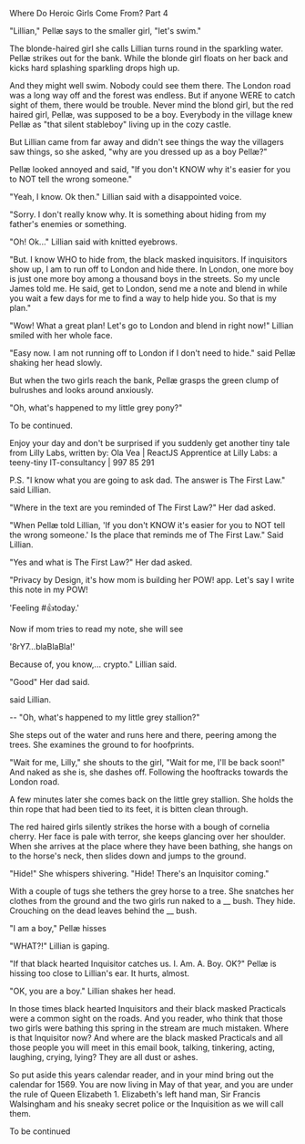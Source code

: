 Where Do Heroic Girls Come From? Part 4

"Lillian," Pellæ says to the smaller girl, "let's swim."

The blonde-haired girl she calls Lillian turns round in the sparkling water. Pellæ strikes out for the bank. While the blonde girl floats on her back and kicks hard splashing sparkling drops high up.

And they might well swim. Nobody could see them there. The London road was a long way off and the forest was endless. But if anyone WERE to catch sight of them, there would be trouble. Never mind the blond girl, but the red haired girl, Pellæ, was supposed to be a boy. Everybody in the village knew Pellæ as "that silent stableboy" living up in the cozy castle.

But Lillian came from far away and didn't see things the way the villagers saw things, so she asked,
"why are you dressed up as a boy Pellæ?"

Pellæ looked annoyed and said,
"If you don't KNOW why it's easier for you to NOT tell the wrong someone."

"Yeah, I know. Ok then." Lillian said with a disappointed voice.

"Sorry. I don't really know why. It is something about hiding from my father's enemies or something.

"Oh! Ok..." Lillian said with knitted eyebrows.

"But. I know WHO to hide from, the black masked inquisitors. If inquisitors show up, I am to run off to London and hide there. In London, one more boy is just one more boy among a thousand boys in the streets. So my uncle James told me. He said, get to London, send me a note and blend in while you wait a few days for me to find a way to help hide you. So that is my plan."

"Wow! What a great plan! Let's go to London and blend in right now!" Lillian smiled with her whole face.

"Easy now. I am not running off to London if I don't need to hide." said Pellæ shaking her head slowly.

But when the two girls reach the bank, Pellæ grasps the green clump of bulrushes and looks around anxiously.

"Oh, what's happened to my little grey pony?"

To be continued.



Enjoy your day and don't be surprised if you suddenly get another tiny tale from Lilly Labs, written by:
Ola Vea | ReactJS Apprentice at Lilly Labs: a teeny-tiny IT-consultancy | 997 85 291

P.S.
"I know what you are going to ask dad. The answer is The First Law." said Lillian.

"Where in the text are you reminded of The First Law?" Her dad asked.

"When Pellæ told Lillian, 'If you don't KNOW it's easier for you to NOT tell the wrong someone.' Is the place that reminds me of The First Law." Said Lillian.

"Yes and what is The First Law?" Her dad asked.

"Privacy by Design, it's how mom is building her POW! app. Let's say I write this note in my POW!

'Feeling #👍today.'

Now if mom tries to read my note, she will see

'8rY7...blaBlaBla!'

Because of, you know,... crypto." Lillian said.

"Good" Her dad said.







 said Lillian.






--
"Oh, what's happened to my little grey stallion?"

She steps out of the water and runs here and there, peering among the trees. She examines the ground to for hoofprints.

"Wait for me, Lilly," she shouts to the girl, "Wait for me, I'll be back soon!" And naked as she is, she dashes off. Following the hooftracks towards the London road.

A few minutes later she comes back on the little grey stallion. She holds the thin rope that had been tied to its feet, it is bitten clean through.

The red haired girls silently strikes the horse with a bough of cornelia cherry. Her face is pale with terror, she keeps glancing over her shoulder. When she arrives at the place where they have been bathing, she hangs on to the horse's neck, then slides down and jumps to the ground.

"Hide!" She whispers shivering. "Hide! There's an Inquisitor coming."

With a couple of tugs she tethers the grey horse to a tree. She snatches her clothes from the ground and the two girls run naked to a __ bush. They hide. Crouching on the dead leaves behind the __ bush.

"I am a boy," Pellæ hisses

"WHAT?!" Lillian is gaping.

"If that black hearted Inquisitor catches us. I. Am. A. Boy. OK?" Pellæ is hissing too close to Lillian's ear. It hurts, almost.

"OK, you are a boy." Lillian shakes her head.

In those times black hearted Inquisitors and their black masked Practicals were a common sight on the roads. And you reader, who think that those two girls were bathing this spring in the stream are much mistaken. Where is that Inquisitor now? And where are the black masked Practicals and all those people you will meet in this email book, talking, tinkering, acting, laughing, crying, lying? They are all dust or ashes.

So put aside this years calendar reader, and in your mind bring out the calendar for 1569. You are now living in May of that year, and you are under the rule of Queen Elizabeth 1. Elizabeth's left hand man, Sir Francis Walsingham and his sneaky secret police or the Inquisition as we will call them.

To be continued

